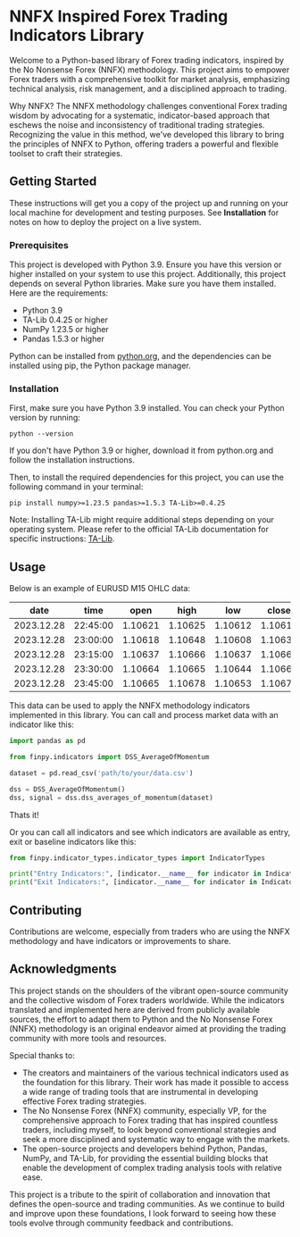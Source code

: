 # NNFX Inspired Forex Trading Indicators Library
Welcome to a Python-based library of Forex trading indicators, inspired by the No Nonsense Forex (NNFX) methodology. This project aims to empower Forex traders with a comprehensive toolkit for market analysis, emphasizing technical analysis, risk management, and a disciplined approach to trading.

Why NNFX? The NNFX methodology challenges conventional Forex trading wisdom by advocating for a systematic, indicator-based approach that eschews the noise and inconsistency of traditional trading strategies. Recognizing the value in this method, we've developed this library to bring the principles of NNFX to Python, offering traders a powerful and flexible toolset to craft their strategies.

## Getting Started

These instructions will get you a copy of the project up and running on your local machine for development and testing purposes. See **Installation** for notes on how to deploy the project on a live system.

### Prerequisites

This project is developed with Python 3.9. Ensure you have this version or higher installed on your system to use this project. Additionally, this project depends on several Python libraries. Make sure you have them installed. Here are the requirements:

- Python 3.9
- TA-Lib 0.4.25 or higher
- NumPy 1.23.5 or higher
- Pandas 1.5.3 or higher

Python can be installed from [python.org](https://www.python.org/downloads/), and the dependencies can be installed using pip, the Python package manager.

### Installation

First, make sure you have Python 3.9 installed. You can check your Python version by running:

```
python --version
```
If you don't have Python 3.9 or higher, download it from python.org and follow the installation instructions.

Then, to install the required dependencies for this project, you can use the following command in your terminal:
```
pip install numpy>=1.23.5 pandas>=1.5.3 TA-Lib>=0.4.25
```
Note: Installing TA-Lib might require additional steps depending on your operating system. Please refer to the official TA-Lib documentation for specific instructions: [TA-Lib](https://ta-lib.org/).

## Usage

Below is an example of EURUSD M15 OHLC data:

| date     | time     | open   | high   | low    | close  | tick_volume |
|----------|--------|--------|--------|--------|--------|-------------|
| 2023.12.28 | 22:45:00 | 1.10621 | 1.10625 | 1.10612 | 1.10617 | 170         |
| 2023.12.28 | 23:00:00 | 1.10618 | 1.10648 | 1.10608 | 1.10636 | 444         |
| 2023.12.28 | 23:15:00 | 1.10637 | 1.10666 | 1.10637 | 1.10664 | 478         |
| 2023.12.28 | 23:30:00 | 1.10664 | 1.10665 | 1.10644 | 1.10663 | 659         |
| 2023.12.28 | 23:45:00 | 1.10665 | 1.10678 | 1.10653 | 1.10677 | 473         |


This data can be used to apply the NNFX methodology indicators implemented in this library.
You can call and process market data with an indicator like this:
```python
import pandas as pd

from finpy.indicators import DSS_AverageOfMomentum

dataset = pd.read_csv('path/to/your/data.csv')

dss = DSS_AverageOfMomentum()
dss, signal = dss.dss_averages_of_momentum(dataset)
```
Thats it!

Or you can call all indicators and see which indicators are available as entry, exit or baseline indicators like this:
```python
from finpy.indicator_types.indicator_types import IndicatorTypes

print("Entry Indicators:", [indicator.__name__ for indicator in IndicatorTypes.entry ])
print("Exit Indicators:", [indicator.__name__ for indicator in IndicatorTypes.exit])
```

## Contributing
Contributions are welcome, especially from traders who are using the NNFX methodology and have indicators or improvements to share.

## Acknowledgments
This project stands on the shoulders of the vibrant open-source community and the collective wisdom of Forex traders worldwide. While the indicators translated and implemented here are derived from publicly available sources, the effort to adapt them to Python and the No Nonsense Forex (NNFX) methodology is an original endeavor aimed at providing the trading community with more tools and resources.

Special thanks to:

- The creators and maintainers of the various technical indicators used as the foundation for this library. Their work has made it possible to access a wide range of trading tools that are instrumental in developing effective Forex trading strategies.
- The No Nonsense Forex (NNFX) community, especially VP, for the comprehensive approach to Forex trading that has inspired countless traders, including myself, to look beyond conventional strategies and seek a more disciplined and systematic way to engage with the markets.
- The open-source projects and developers behind Python, Pandas, NumPy, and TA-Lib, for providing the essential building blocks that enable the development of complex trading analysis tools with relative ease.

This project is a tribute to the spirit of collaboration and innovation that defines the open-source and trading communities. As we continue to build and improve upon these foundations, I look forward to seeing how these tools evolve through community feedback and contributions.
